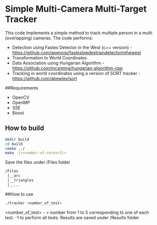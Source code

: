 # Simple Multi-Camera Multi-Target Tracker
This code Implements a simple method to track multiple person in a multi (overlapping) cameras.
The code performs:
* Detection using Fastes Detector in the West (c++ version) - https://github.com/apennisi/fastestpedestriandetectorinthewest
* Transformation to World Coordinates
* Data Association using Hungarian Algorithm - https://github.com/mcximing/hungarian-algorithm-cpp
* Tracking in world coordinates using a version of SORT tracker - https://github.com/abewley/sort 

##Requirements
* OpenCV
* OpenMP
* SSE
* Boost

## How to build

```bash
mkdir build
cd build
cmake ../
make -j\<number-of-cores+1\>
```

Save the files under /Files folder

```bash
/Files
 |__arc
 |__triangles
 |__...
```



##How to use



```bash
./tracker <number_of_test>
```
<number_of_test> - > number from 1 to 5 corresponding to one of each test. -1 to perform all tests.
Results are saved under /Results folder


